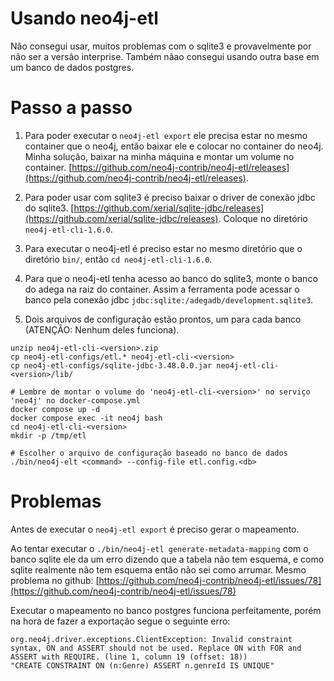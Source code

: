 # Usando neo4j-etl
Não consegui usar, muitos problemas com o sqlite3 e provavelmente por não ser a versão interprise.
Também nãao consegui usando outra base em um banco de dados postgres.

# Passo a passo
1. Para poder executar o `neo4j-etl export` ele precisa estar no mesmo container que o neo4j, então baixar ele
e colocar no container do neo4j. Minha solução, baixar na minha máquina e montar um volume no container.
[https://github.com/neo4j-contrib/neo4j-etl/releases](https://github.com/neo4j-contrib/neo4j-etl/releases).

2. Para poder usar com sqlite3 é preciso baixar o driver de conexão jdbc do sqlite3. [https://github.com/xerial/sqlite-jdbc/releases](https://github.com/xerial/sqlite-jdbc/releases). Coloque no diretório `neo4j-etl-cli-1.6.0`.

3. Para executar o neo4j-etl é preciso estar no mesmo diretório que o diretório `bin/`, então `cd neo4j-etl-cli-1.6.0`.

4. Para que o neo4j-etl tenha acesso ao banco do sqlite3, monte o banco do adega na raiz do container. Assim a ferramenta pode acessar o banco pela conexão jdbc `jdbc:sqlite:/adegadb/development.sqlite3`.

5. Dois arquivos de configuração estão prontos, um para cada banco (ATENÇÃO: Nenhum deles funciona).

```
unzip neo4j-etl-cli-<version>.zip
cp neo4j-etl-configs/etl.* neo4j-etl-cli-<version>
cp neo4j-etl-configs/sqlite-jdbc-3.48.0.0.jar neo4j-etl-cli-<version>/lib/

# Lembre de montar o volume do 'neo4j-etl-cli-<version>' no serviço 'neo4j' no docker-compose.yml
docker compose up -d
docker compose exec -it neo4j bash
cd neo4j-etl-cli-<version>
mkdir -p /tmp/etl

# Escolher o arquivo de configuração baseado no banco de dados
./bin/neo4j-elt <command> --config-file etl.config.<db>
```

# Problemas
Antes de executar o `neo4j-etl export` é preciso gerar o mapeamento.

Ao tentar executar o `./bin/neo4j-etl generate-metadata-mapping` com o banco sqlite ele da um erro dizendo que
a tabela não tem esquema, e como sqlite realmente não tem esquema então não sei como arrumar.
Mesmo problema no github: [https://github.com/neo4j-contrib/neo4j-etl/issues/78](https://github.com/neo4j-contrib/neo4j-etl/issues/78)

Executar o mapeamento no banco postgres funciona perfeitamente, porém na hora de fazer a exportação
segue o seguinte erro:
```
org.neo4j.driver.exceptions.ClientException: Invalid constraint syntax, ON and ASSERT should not be used. Replace ON with FOR and ASSERT with REQUIRE. (line 1, column 19 (offset: 18))
"CREATE CONSTRAINT ON (n:Genre) ASSERT n.genreId IS UNIQUE"
```
